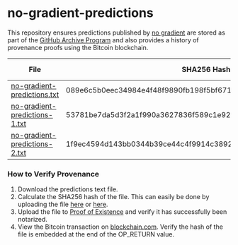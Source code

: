# no-gradient-predictions
This repository ensures predictions published by [no gradient](https://nogradient.com/2019/11/26/predictions-scorecard/) are stored as part of the [GitHub Archive Program](https://archiveprogram.github.com/) and also provides a history of provenance proofs using the Bitcoin blockchain.

File | SHA256 Hash | Proof of Existence | Bitcoin Transaction
--- | --- | --- | ---
[no-gradient-predictions.txt](https://github.com/octohub/no-gradient-predictions/blob/master/no-gradient-predictions.txt) | 089e6c5b0eec34984e4f48f9890fb198f5bf6719c526a22e2d685867ab18800b | [089e6...](https://proofofexistence.com/detail/089e6c5b0eec34984e4f48f9890fb198f5bf6719c526a22e2d685867ab18800b) | [1b711fecad99896de3f6ecfa6bad51fb81f8e8f74da5e1567bcfa6c61720425e](https://www.blockchain.com/btc/tx/1b711fecad99896de3f6ecfa6bad51fb81f8e8f74da5e1567bcfa6c61720425e)
[no-gradient-predictions-1.txt](https://github.com/octohub/no-gradient-predictions/blob/master/no-gradient-predictions-1.txt) | 53781be7da5d3f2a1f990a3627836f589c1e9264d405c1b8e85670ce0dd231a8 | [53781...](https://proofofexistence.com/detail/53781be7da5d3f2a1f990a3627836f589c1e9264d405c1b8e85670ce0dd231a8) | [5a29d5ec1911f98c5618b36702c0d2befc4f3bb15272ffeb16e8abd61905d94f](https://www.blockchain.com/btc/tx/5a29d5ec1911f98c5618b36702c0d2befc4f3bb15272ffeb16e8abd61905d94f)
[no-gradient-predictions-2.txt](https://github.com/octohub/no-gradient-predictions/blob/master/no-gradient-predictions-2.txt) | 1f9ec4594d143bb0344b39ce44c4f9914c38929dd4fe2eb2d48b3b306a4ef0e0 | [149ec...](https://proofofexistence.com/detail/1f9ec4594d143bb0344b39ce44c4f9914c38929dd4fe2eb2d48b3b306a4ef0e0) | [8e5fffc2cc0248fb1d51683d3478378f633dbbf70fd540587eca0db747fb2ab4](https://www.blockchain.com/btc/tx/8e5fffc2cc0248fb1d51683d3478378f633dbbf70fd540587eca0db747fb2ab4)

### How to Verify Provenance
1. Download the predictions text file.
2. Calculate the SHA256 hash of the file. This can easily be done by uploading the file [here](https://md5file.com/calculator) or [here](https://emn178.github.io/online-tools/sha256_checksum.html).
3. Upload the file to [Proof of Existence](https://proofofexistence.com/) and verify it has successfully been notarized.
4. View the Bitcoin transaction on [blockchain.com](https://www.blockchain.com/). Verify the hash of the file is embedded at the end of the OP_RETURN value.
